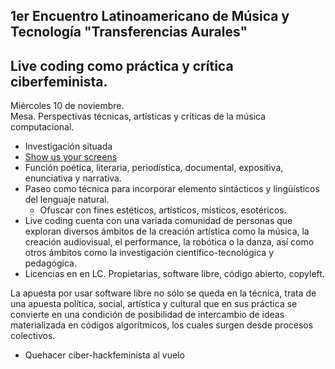 ##  1er Encuentro Latinoamericano de Música y Tecnología "Transferencias Aurales"
## Live coding como práctica y crítica ciberfeminista. 

Miércoles 10 de noviembre.   
Mesa. Perspectivas técnicas, artísticas y críticas de la música computacional.  


- Investigación situada
- [Show us your screens](https://toplap.org/wiki/ManifestoDraft)
- Función poética, literaria, periodı́stica, documental, expositiva, enunciativa y narrativa.
- Paseo como técnica para incorporar elemento sintácticos y lingüísticos del lenguaje natural. 
 	- Ofuscar con fines estéticos, artísticos, místicos, esotéricos. 
- Live coding cuenta con una variada comunidad de personas que exploran diversos ámbitos de la creación artı́stica como la música, la creación audiovisual, el performance, la robótica o la danza, ası́ como otros ámbitos como la investigación cientı́fico-tecnológica y pedagógica. 
- Licencias en en LC. Propietarias, software libre, código abierto, copyleft.  
 
 La apuesta por usar software libre no sólo se queda en la técnica, trata de una apuesta polı́tica, social, artı́stica y cultural que en sus práctica se convierte en una condición de posibilidad de intercambio de ideas materializada en códigos algorı́tmicos, los cuales surgen desde procesos colectivos.  

- Quehacer ciber-hackfeminista al vuelo

